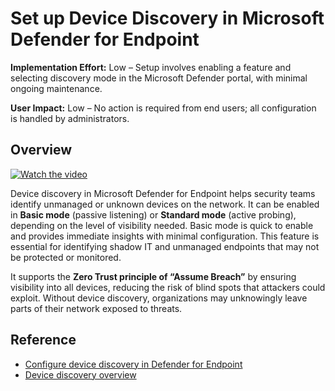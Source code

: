 # Set up Device Discovery in Microsoft Defender for Endpoint

**Implementation Effort:** Low – Setup involves enabling a feature and selecting discovery mode in the Microsoft Defender portal, with minimal ongoing maintenance.

**User Impact:** Low – No action is required from end users; all configuration is handled by administrators.

## Overview
[![Watch the video](https://img.youtube.com/vi/TCDxICrZQa8/hqdefault.jpg)](https://www.youtube.com/embed/TCDxICrZQa8)

Device discovery in Microsoft Defender for Endpoint helps security teams identify unmanaged or unknown devices on the network. It can be enabled in **Basic mode** (passive listening) or **Standard mode** (active probing), depending on the level of visibility needed. Basic mode is quick to enable and provides immediate insights with minimal configuration. This feature is essential for identifying shadow IT and unmanaged endpoints that may not be protected or monitored.

It supports the **Zero Trust principle of “Assume Breach”** by ensuring visibility into all devices, reducing the risk of blind spots that attackers could exploit. Without device discovery, organizations may unknowingly leave parts of their network exposed to threats.

## Reference

- [Configure device discovery in Defender for Endpoint](https://learn.microsoft.com/en-us/defender-endpoint/configure-device-discovery)  
- [Device discovery overview](https://learn.microsoft.com/en-us/defender-endpoint/device-discovery)





